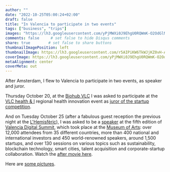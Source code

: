 ```yaml
---
author: ""
date: "2022-10-25T05:00:24+02:00"
draft: false
title: "In Valencia to participate in two events"
tags: ["business", "trips"]
images: "https://lh3.googleusercontent.com/yPjMWXi0J9EhgU0RQWmK-O2OdGlNBqSQcfEWXKHk85Qo4h4Or1VgGNcEC_cWl9RSe6SWhkhFsculwbiK1ci4R_L3BDUJLxJPvMZ5ZTNigomf-vwZpR6Cwph9NVZdLXVKlEhSgBIoBg0=w2400"
comments: false     # set false to hide Disqus comments
share: true        # set false to share buttons
thumbnailImagePosition: left
thumbnailImage: https://lh3.googleusercontent.com/r5AIPiKW6TkWJjKZ0vH-AGy6rPv0yvVcMlCcQk4ucMpqeMizC-1NLoC3BawcmgRwr7e7gTLU2_INbxwWasOiiDaelqAgGMC7QU87OulK9a_sSCyhdW9ozGpyCPI4Q0BUiHUBlIVtahk=w2400
coverImage: https://lh3.googleusercontent.com/yPjMWXi0J9EhgU0RQWmK-O2OdGlNBqSQcfEWXKHk85Qo4h4Or1VgGNcEC_cWl9RSe6SWhkhFsculwbiK1ci4R_L3BDUJLxJPvMZ5ZTNigomf-vwZpR6Cwph9NVZdLXVKlEhSgBIoBg0=w2400
metaAlignment: center
coverMeta: out
---
```


After Amsterdam, I flew to Valencia to participate in two events, as speaker and juror.

<!--more-->

Thursday October 20, at the [Biohub VLC](https://biohubvlc.es/) I was asked to participate at the [VLC health & I](https://vlchealth.com/) regional health innovation event as [juror of the startup competition](https://vlchealth.com/jurado/).

And on Tuesday October 25 (after a fabulous guest reception the previous night at the [L'Hemisfèric](https://www.cac.es/en/hemisferic/descubre-el-hemisferic/descubre-el-hemisferic.html)), I was asked to be a [speaker](https://valenciadigitalsummit.com/speakers/) at the fifth edition of [Valencia Digital Summit](https://valenciadigitalsummit.com/), which took place at the [Museum of Arts](https://www.cac.es/en/museu-de-les-ciencies/museu-de-les-ciencies/descubre-el-museu.html): over 12,000 attendees from 35 different countries, more than 400 national and international investors and 450 world-renowned speakers, around 1,500 startups, and over 130 sessions on various topics such as sustainability, blockchain technology, smart cities, talent acquisition and corporate-startup collaboration. Watch the [after movie here](https://www.youtube.com/watch?v=OxKYBDuHOPw).

Here are [some pictures](https://photos.app.goo.gl/e3CJnZS32J7h4T1W8).
